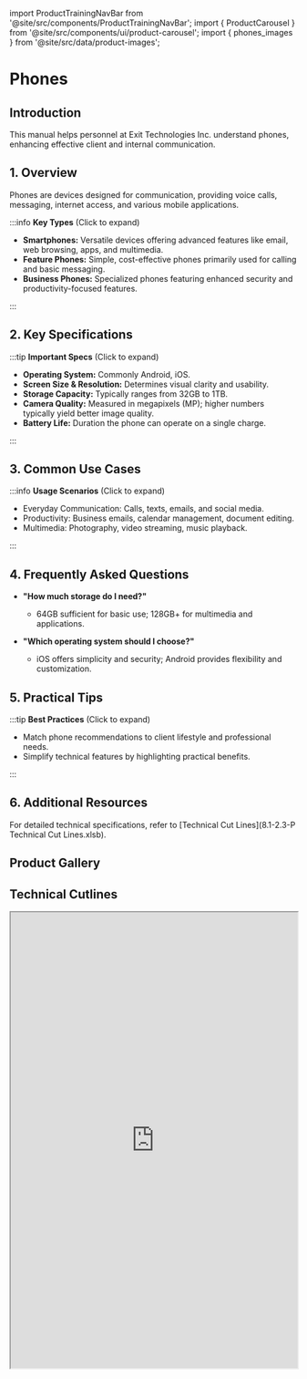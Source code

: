 import ProductTrainingNavBar from '@site/src/components/ProductTrainingNavBar';
import { ProductCarousel } from '@site/src/components/ui/product-carousel';
import { phones_images } from '@site/src/data/product-images';

<ProductTrainingNavBar />

# Phones

## Introduction
This manual helps personnel at Exit Technologies Inc. understand phones, enhancing effective client and internal communication.

## 1. Overview
Phones are devices designed for communication, providing voice calls, messaging, internet access, and various mobile applications.

:::info **Key Types** (Click to expand)

- **Smartphones:** Versatile devices offering advanced features like email, web browsing, apps, and multimedia.
- **Feature Phones:** Simple, cost-effective phones primarily used for calling and basic messaging.
- **Business Phones:** Specialized phones featuring enhanced security and productivity-focused features.

:::

## 2. Key Specifications

:::tip **Important Specs** (Click to expand)

- **Operating System:** Commonly Android, iOS.
- **Screen Size & Resolution:** Determines visual clarity and usability.
- **Storage Capacity:** Typically ranges from 32GB to 1TB.
- **Camera Quality:** Measured in megapixels (MP); higher numbers typically yield better image quality.
- **Battery Life:** Duration the phone can operate on a single charge.

:::

## 3. Common Use Cases

:::info **Usage Scenarios** (Click to expand)

- Everyday Communication: Calls, texts, emails, and social media.
- Productivity: Business emails, calendar management, document editing.
- Multimedia: Photography, video streaming, music playback.

:::

## 4. Frequently Asked Questions
- **"How much storage do I need?"**
  - 64GB sufficient for basic use; 128GB+ for multimedia and applications.

- **"Which operating system should I choose?"**
  - iOS offers simplicity and security; Android provides flexibility and customization.

## 5. Practical Tips

:::tip **Best Practices** (Click to expand)

- Match phone recommendations to client lifestyle and professional needs.
- Simplify technical features by highlighting practical benefits.

:::

## 6. Additional Resources
For detailed technical specifications, refer to [Technical Cut Lines](8.1-2.3-P Technical Cut Lines.xlsb).

## Product Gallery

<ProductCarousel 
  images={phones_images}
  title="Phones Gallery"
/>

## Technical Cutlines

<iframe
  src="https://docs.google.com/spreadsheets/d/e/2PACX-1vRnkw0fLQVW9RiVoUQbeJiRhh06xbjChfc0LEM-G3fscA9hEMNxbiibHi0HKW9eWQ/pubhtml?widget=true&headers=false&gid=1812324705&single=true"
  width="100%"
  height="800"
  style={{ border: 'none', borderRadius: '8px' }}
  title="Technical Cutlines"
  allowFullScreen
></iframe>

